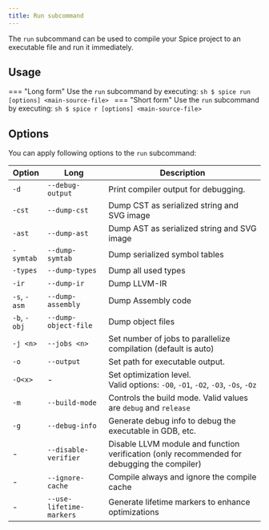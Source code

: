 ```yaml
---
title: Run subcommand
---
```


The `run` subcommand can be used to compile your Spice project to an executable file and run it immediately.

## Usage
=== "Long form"
    Use the `run` subcommand by executing:
    ```sh
    $ spice run [options] <main-source-file>
    ```
=== "Short form"
    Use the `run` subcommand by executing:
    ```sh
    $ spice r [options] <main-source-file>
    ```

## Options
You can apply following options to the `run` subcommand:

| Option       | Long                       | Description                                                                                 |
|--------------|----------------------------|---------------------------------------------------------------------------------------------|
| `-d`         | `--debug-output`           | Print compiler output for debugging.                                                        |
| `-cst`       | `--dump-cst`               | Dump CST as serialized string and SVG image                                                 |
| `-ast`       | `--dump-ast`               | Dump AST as serialized string and SVG image                                                 |
| `-symtab`    | `--dump-symtab`            | Dump serialized symbol tables                                                               |
| `-types`     | `--dump-types`             | Dump all used types                                                                         |
| `-ir`        | `--dump-ir`                | Dump LLVM-IR                                                                                |
| `-s`, `-asm` | `--dump-assembly`          | Dump Assembly code                                                                          |
| `-b`, `-obj` | `--dump-object-file`       | Dump object files                                                                           |
| `-j <n>`     | `--jobs <n>`               | Set number of jobs to parallelize compilation (default is auto)                             |
| `-o`         | `--output`                 | Set path for executable output.                                                             |
| `-O<x>`      | -                          | Set optimization level. <br> Valid options: `-O0`, `-O1`, `-O2`, `-O3`, `-Os`, `-Oz`        |
| `-m`         | `--build-mode`             | Controls the build mode. Valid values are `debug` and `release`                             |
| `-g`         | `--debug-info`             | Generate debug info to debug the executable in GDB, etc.                                    |
| -            | `--disable-verifier`       | Disable LLVM module and function verification (only recommended for debugging the compiler) |
| -            | `--ignore-cache`           | Compile always and ignore the compile cache                                                 |
| -            | `--use-lifetime-markers`   | Generate lifetime markers to enhance optimizations                                          |